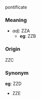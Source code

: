pontificate
### Meaning
+ _adj_: ZZA
    + __eg__: ZZB

### Origin

ZZC

### Synonym

__eg__: ZZD

+ ZZE


